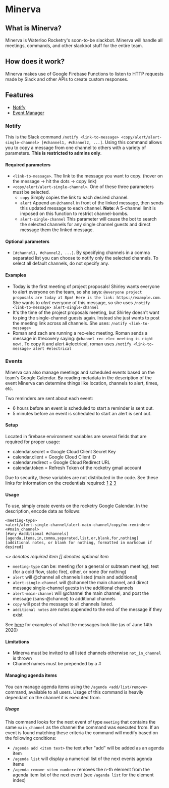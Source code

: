 # Minerva

## What is Minerva?

Minerva is Waterloo Rocketry's soon-to-be slackbot. Minerva will handle all meetings, commands, and other slackbot stuff for the entire team.

## How does it work?

Minerva makes use of Google Firebase Functions to listen to HTTP requests made by Slack and other APIs to create custom responses.

## Features

-   [Notify](#Notify)
-   [Event Manager](#Events)

### Notify

This is the Slack command `/notify <link-to-message> <copy/alert/alert-single-channel> [#channel1, #channel2, ...]`. Using this command allows you to copy a message from one channel to others with a variety of parameters. **This is restricted to admins only**.

#### Required parameters

-   `<link-to-message>`. The link to the message you want to copy. (hover on the message -> hit the dots -> copy link)
-   `<copy/alert/alert-single-channel>`. One of these three parameters must be selected.
    -   `copy` Simply copies the link to each desired channel.
    -   `alert` Append an `@channel` in front of the linked message, then sends this updated message to each channel. **Note**: A 5-channel limit is imposed on this function to restrict channel-bombs.
    -   `alert-single-channel` This parameter will cause the bot to search the selected channels for any single channel guests and direct message them the linked message.

#### Optional parameters

-   `[#channel1, #channel2, ...]`. By specifying channels in a comma separated list you can choose to notify only the selected channels. To select all default channels, do not specify any.

#### Examples

-   Today is the first meeting of project proposals! Shirley wants everyone to alert everyone on the team, so she says: `@everyone project proposals are today at 8pm! Here is the link: https://example.com`. She wants to _alert_ everyone of this message, so she uses `/notify <link-to-message> alert-single-channel`
-   It's the time of the project proposals meeting, but Shirley doesn't want to ping the single-channel guests again. Instead she just wants to post the meeting link across all channels. She uses: `/notify <link-to-message>`
-   Roman and zach are running a rec-elec meeting. Roman sends a message in #recovery saying: `@channel rec-elec meeting is right now!`. To copy it and alert #electrical, roman uses `/notify <link-to-message> alert #electrical`

### Events

Minerva can also manage meetings and scheduled events based on the team's Google Calendar. By reading metadata in the description of the event Minerva can determine things like location, channels to alert, times, etc.

Two reminders are sent about each event:

-   6 hours before an event is scheduled to start a reminder is sent out.
-   5 minutes before an event is scheduled to start an alert is sent out.

#### Setup

Located in firebase environment variables are several fields that are required for proper usage:

-   calendar.secret = Google Cloud Client Secret Key
-   calendar.client = Google Cloud Client ID
-   calendar.redirect = Google Cloud Redirect URL
-   calendar.token = Refresh Token of the rocketry gmail account

Due to security, these variables are not distributed in the code. See these links for information on the credentials required: [1](https://developers.google.com/calendar/quickstart/nodejs) [2](https://medium.com/@vishnuit18/google-calendar-sync-with-nodejs-91a88e1f1f47) [3](https://stackoverflow.com/questions/58460476/where-to-find-credentials-json-for-google-api-client)

#### Usage

To use, simply create events on the rocketry Google Calendar. In the description, encode data as follows:

```
<meeting-type>
<alert/alert-single-channel/alert-main-channel/copy/no-reminder>
<#main_channel>
[#any #additional #channels]
[agenda,items,in,comma,separated,list,or,blank,for,nothing]
[additional notes, or blank for nothing, formatted in markdown if desired]
```

_<> denotes required item_
_[] denotes optional item_

-   `meeting-type` can be: meeting (for a general or subteam meeting), test (for a cold flow, static fire), other, or none (for nothing)
-   `alert` will @channel all channels listed (main and additional)
-   `alert-single-channel` will @channel the main channel, and direct message single-channel guests in the additional channels
-   `alert-main-channel` will @channel the main channel, and post the message (sans-@channel) to additional channels
-   `copy` will post the message to all channels listed.
-   `additional notes` are notes appended to the end of the message if they exist

See [here](https://imgur.com/a/eemnfaf) for examples of what the messages look like (as of June 14th 2020)

#### Limitations

-   Minerva must be invited to all listed channels otherwise `not_in_channel` is thrown
-   Channel names must be prepended by a #

#### Managing agenda items

You can manage agenda items using the `/agenda <add/list/remove>` command, available to all users. Usage of this command is heavily dependant on the channel it is executed from.

##### Usage

This command looks for the next event of type `meeting` that contains the same `main_channel` as the channel the command was executed from. If an event is found matching these criteria the command will modify based on the following conditions:

-   `/agenda add <item text>` the text after "add" will be added as an agenda item
-   `/agenda list` will display a numerical list of the next events agenda items
-   `/agenda remove <item number>` removes the n-th element from the agenda item list of the next event (see `/agenda list` for the element index)
